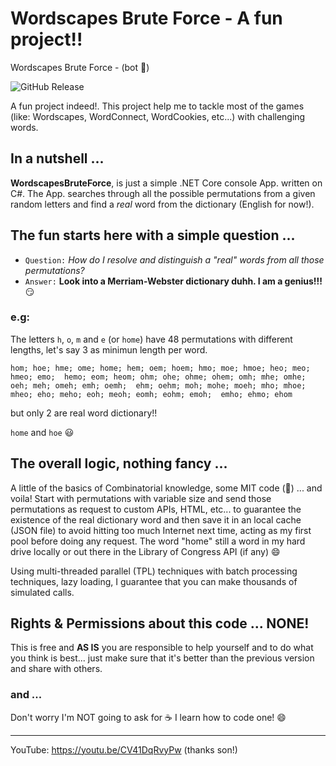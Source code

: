 # Wordscapes Brute Force - A fun project!!
Wordscapes Brute Force - (bot 🤖)

![GitHub Release](https://img.shields.io/github/v/release/TulkasLord/WordscapesBruteForce?include_prereleases)

A fun project indeed!. 
This project help me to tackle most of the games (like: Wordscapes, WordConnect, WordCookies, etc...) with challenging words.

## In a nutshell ... 
**WordscapesBruteForce**, is just a simple .NET Core console App. written on C#. The App. searches through all the possible permutations from a given random letters and find a 
*real* word from the dictionary (English for now!).

## The fun starts here with a simple question ...
- ``Question:`` *How do I resolve and distinguish a "real" words from all those permutations?*
- ``Answer:`` **Look into a Merriam-Webster dictionary duhh. I am a genius!!!** 😏

### e.g: 
The letters ``h``, ``o``, ``m`` and ``e`` (or ``home``) have 48 permutations 
with different lengths, let's say 3 as minimun length per word.

``hom; hoe; hme; ome; home; hem; oem; hoem; hmo; moe; hmoe; heo; meo; hmeo; emo; 
hemo; eom; heom; ohm; ohe; ohme; ohem; omh; mhe; omhe; oeh; meh; omeh; emh; oemh; 
ehm; oehm; moh; mohe; moeh; mho; mhoe; mheo; eho; meho; eoh; meoh; eomh; eohm; emoh; 
emho; ehmo; ehom``

but only 2 are real word dictionary!!

``home`` and ``hoe`` 😃

## The overall logic, nothing fancy ...
A little of the basics of Combinatorial knowledge, some MIT code (🥇) ... and voila! Start with permutations with variable size and send those permutations as request to custom APIs, HTML, etc... to guarantee the existence of the real dictionary word and then save it in an local cache (JSON file) to avoid hitting too much Internet next time, acting as my first pool before doing any request. The word "home" still a word in my hard drive locally or out there in the Library of Congress API (if any) 😄

Using multi-threaded parallel (TPL) techniques with batch processing techniques, lazy loading, I guarantee that you can make thousands of simulated calls.

## Rights & Permissions about this code ... NONE!
This is free and **AS IS** you are responsible to help yourself and to do what you think is best... just make sure that it's better than the previous version  and share with others. 

### and ...
Don't worry I'm NOT going to ask for ☕ I learn how to code one! 😄

----------------------
YouTube: https://youtu.be/CV41DqRvyPw  (thanks son!)
